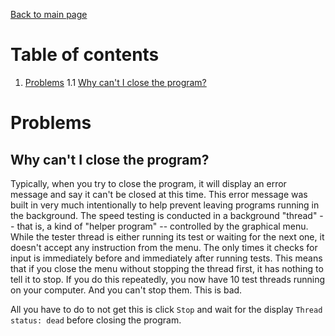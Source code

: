 [Back to main page](index.html)

# Table of contents
1. [Problems](#problems)
    1.1 [Why can't I close the program?](#why-cant-i-close-the-program)

# Problems

## Why can't I close the program?

Typically, when you try to close the program, it will display an error message and say it can't be closed at this time.  This error message was built in very much intentionally to help prevent leaving programs running in the background.  The speed testing is conducted in a background "thread" -- that is, a kind of "helper program" -- controlled by the graphical menu.  While the tester thread is either running its test or waiting for the next one, it doesn't accept any instruction from the menu.  The only times it checks for input is immediately before and immediately after running tests.  This means that if you close the menu without stopping the thread first, it has nothing to tell it to stop.  If you do this repeatedly, you now have 10 test threads running on your computer.  And you can't stop them.  This is bad.

All you have to do to not get this is click `Stop` and wait for the display `Thread status: dead` before closing the program.
